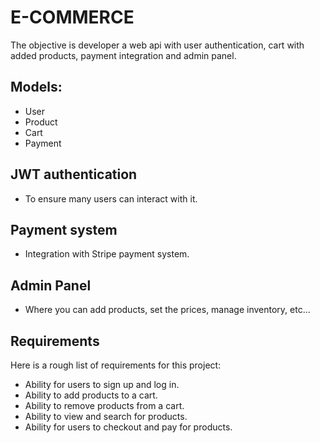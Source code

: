 # E-COMMERCE
The objective is developer a web api with user authentication, cart with added products, payment integration and admin panel.

## Models:
- User
- Product
- Cart
- Payment

## JWT authentication
- To ensure many users can interact with it.

## Payment system
- Integration with Stripe payment system.

## Admin Panel
- Where you can add products, set the prices, manage inventory, etc...

## Requirements
Here is a rough list of requirements for this project:

- Ability for users to sign up and log in.
- Ability to add products to a cart.
- Ability to remove products from a cart.
- Ability to view and search for products.
- Ability for users to checkout and pay for products.

